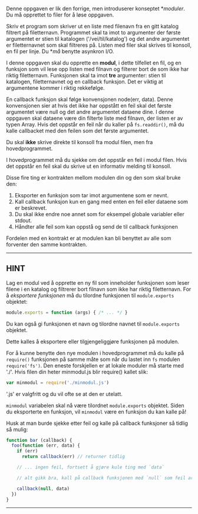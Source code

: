 Denne oppgaven er lik den forrige, men introduserer konseptet **moduler*. Du må opprettet to filer for å løse oppgaven.

Skriv et program som skriver ut en liste med filenavn fra en gitt katalog filtrert på filetternavn. Programmet skal ta imot to argumenter der første argumentet er stien til katalogen ('/vei/til/katalog') og det andre argumentet er filetternavnet som skal filtreres på. Listen med filer skal skrives til konsoll, en fil per linje. Du **må* benytte asynkron I/O.

I denne oppgaven skal du opprette en **modul**, i dette tilfellet en fil, og en funksjon som vil lese opp listen med filnavn og filterer bort de som ikke har riktig filetternavn. Funksjonen skal ta imot **tre** argumenter: stien til katalogen, filetternavnet og en callback funksjon. Det er viktig at argumentene kommer i riktig rekkefølge.

En callback funksjon skal følge konvensjonen node(err, data). Denne konvensjonen sier at hvis det ikke har oppstått en feil skal det første argumentet være null og det andre argumentet dataene dine. I denne oppgaven skal dataene være din filterte liste med filnavn, der listen er av typen Array. Hvis det oppstår en feil når du kaller på `fs.readdir()`, må du kalle callbacket med den feilen som det første argumentet.

Du skal **ikke** skrive direkte til konsoll fra modul filen, men fra hovedprogrammet.

I hovedprogrammet må du sjekke om det oppstår en feil i modul filen. Hvis det oppstår en feil skal du skrive ut en informativ melding til konsoll.

Disse fire ting er kontrakten mellom modulen din og den som skal bruke den:
1. Eksporter en funksjon som tar imot argumentene som er nevnt.
2. Kall callback funksjon kun en gang med enten en feil eller dataene som er beskrevet.
3. Du skal ikke endre noe annet som for eksempel globale variabler eller stdout.
4. Håndter alle feil som kan oppstå og send de til callback funksjonen

Fordelen med en kontrakt er at modulen kan bli benyttet av alle som forventer den samme kontrakten.

----------------------------------------------------------------------
## HINT

Lag en modul ved å opprette en ny fil som inneholder funksjonen som leser filene i en katalog og filtrerer bort filnavn som ikke har riktig filetternavn. For å *eksportere* *funksjonen* må du tilordne funksjonen til `module.exports` objektet: 

```js
module.exports = function (args) { /* ... */ }
```

Du kan også gi funksjonen et navn og tilordne navnet til `module.exports` objektet. 

Dette kalles å eksportere eller tilgjengeliggjøre funksjonen på modulen.

For å kunne benytte den nye modulen i hovedprogrammet må du kalle på `require()` funksjonen på samme måte som når du lastet inn `fs` modulen `require('fs')`. Den eneste forskjellen er at lokale moduler må starte med './'. Hvis filen din heter minmodul.js blir require() kallet slik:

```js
var minmodul = require('./minmodul.js')
```

'.js' er valgfritt og du vil ofte se at den er utelatt.

`minmodul` variabelen skal nå være tilordnet `module.exports` objektet. Siden du eksporterte en funksjon, vil `minmodul` være en funksjon du kan kalle på!

Husk at man burde sjekke etter feil og kalle på callback funksjoner så tidlig så mulig:

```js
function bar (callback) {
  foo(function (err, data) {
    if (err)
      return callback(err) // returner tidlig

    // ... ingen feil, fortsett å gjøre kule ting med `data`

    // alt gikk bra, kall på callback funksjonen med `null` som feil argument

    callback(null, data)
  })
}
```

----------------------------------------------------------------------